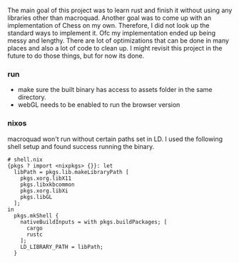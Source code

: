 The main goal of this project was to learn rust and finish it without using any libraries other than macroquad. Another goal was to come up with an implementation of Chess on my own. Therefore, I did not look up the standard ways to implement it. Ofc my implementation ended up being messy and lengthy. There are lot of optimizations that can be done in many places and also a lot of code to clean up. I might revisit this project in the future to do those things, but for now its done.

### run 
- make sure the built binary has access to assets folder in the same directory.
- webGL needs to be enabled to run the browser version

### nixos
macroquad won't run without certain paths set in LD. I used the following shell setup and found success running the binary.
```
# shell.nix
{pkgs ? import <nixpkgs> {}}: let
  libPath = pkgs.lib.makeLibraryPath [
    pkgs.xorg.libX11
    pkgs.libxkbcommon
    pkgs.xorg.libXi
    pkgs.libGL
  ];
in
  pkgs.mkShell {
    nativeBuildInputs = with pkgs.buildPackages; [
      cargo
      rustc
    ];
    LD_LIBRARY_PATH = libPath;
  }
```
